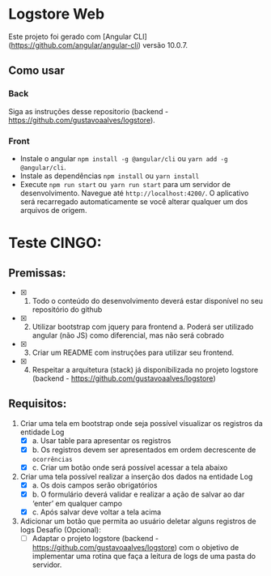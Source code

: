 # Logstore Web

Este projeto foi gerado com [Angular CLI] (https://github.com/angular/angular-cli) versão 10.0.7.

## Como usar
### Back
  Siga as instruções desse repositorio (backend - https://github.com/gustavoaalves/logstore).

### Front
* Instale o angular `npm install -g @angular/cli` ou `yarn add -g @angular/cli`. 
* Instale as dependências `npm install` ou `yarn install`
* Execute `npm run start` ou` yarn run start` para um servidor de desenvolvimento. Navegue até `http://localhost:4200/`. O aplicativo será recarregado automaticamente se você alterar qualquer um dos arquivos de origem.

# Teste CINGO:

## Premissas:

* [x] 1. Todo o conteúdo do desenvolvimento deverá estar disponível no seu repositório do github

* [x] 2. Utilizar bootstrap com jquery para frontend
   a. Poderá ser utilizado angular (não JS) como diferencial, mas não será cobrado
* [x] 3. Criar um README com instruções para utilizar seu frontend.

* [x] 4. Respeitar a arquitetura (stack) já disponibilizada no projeto logstore (backend - https://github.com/gustavoaalves/logstore)

## Requisitos:

1. Criar uma tela em bootstrap onde seja possível visualizar os registros da entidade Log
   * [x] a. Usar table para apresentar os registros
   * [x] b. Os registros devem ser apresentados em ordem decrescente de `ocorrências`
   * [x] c. Criar um botão onde será possível acessar a tela abaixo

2. Criar uma tela possível realizar a inserção dos dados na entidade Log
   * [x] a. Os dois campos serão obrigatórios
   * [x] b. O formulário deverá validar e realizar a ação de salvar ao dar ‘enter’ em qualquer campo
   * [x] c. Após salvar deve voltar a tela acima

3. Adicionar um botão que permita ao usuário deletar alguns registros de logs Desafio (Opcional):
   * [ ] Adaptar o projeto logstore (backend - https://github.com/gustavoaalves/logstore) com o objetivo de implementar uma rotina que faça a leitura de logs de uma pasta do servidor.
